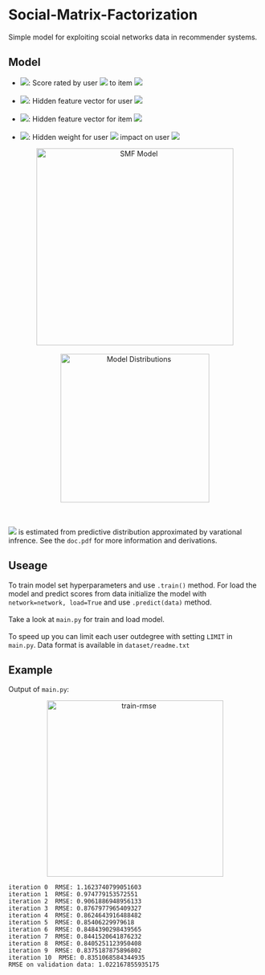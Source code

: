 # Social-Matrix-Factorization

Simple model for exploiting scoial networks data in recommender systems.

## Model


- <img src="https://latex.codecogs.com/svg.latex?R_{ij}"/>: Score rated by user <img src="https://latex.codecogs.com/svg.latex?i"/> to item <img src="https://latex.codecogs.com/svg.latex?j"/>
<br></br>
- <img src="https://latex.codecogs.com/svg.latex?U_i"/>: Hidden feature vector for user <img src="https://latex.codecogs.com/svg.latex?i"/>
<br></br>
- <img src="https://latex.codecogs.com/svg.latex?V_j"/>: Hidden feature vector for item <img src="https://latex.codecogs.com/svg.latex?j"/>
<br></br>
- <img src="https://latex.codecogs.com/svg.latex?W_{ii'}"/>: Hidden weight for user <img src="https://latex.codecogs.com/svg.latex?i'"/> impact on user <img src="https://latex.codecogs.com/svg.latex?i"/>



<p align="center">
  <img width="392" alt="SMF Model" src="https://user-images.githubusercontent.com/7484808/42945818-9e2b336e-8b7e-11e8-8664-7036597b9d1a.png"> 
  <br></br>
  <img width="296" alt="Model Distributions" src="https://user-images.githubusercontent.com/7484808/42946309-ceafe240-8b7f-11e8-8e44-42e19ee94e39.png">
</p>
  
<br></br>
<img src="https://latex.codecogs.com/svg.latex?R_{ij}"/> is estimated from predictive distribution approximated by varational infrence. See the ```doc.pdf``` for more information and derivations.

## Useage

To train model set hyperparameters and use ```.train()``` method. For load the model and predict scores from data initialize the model with ``` network=network, load=True``` and use ``` .predict(data) ``` method.
<br></br>
Take a look at ```main.py``` for train and load model.
<br></br>
To speed up you can limit each user outdegree with setting ```LIMIT``` in ```main.py```. Data format is available in ```dataset/readme.txt```

## Example

Output of ```main.py```:

<p align="center">
<img width="351" alt="train-rmse" src="https://user-images.githubusercontent.com/7484808/42948646-3118b0a6-8b85-11e8-9436-6d0bae95f6c4.png">
</p>

```
iteration 0  RMSE: 1.1623740799051603
iteration 1  RMSE: 0.974779153572551
iteration 2  RMSE: 0.9061886948956133
iteration 3  RMSE: 0.8767977965409327
iteration 4  RMSE: 0.8624643916488482
iteration 5  RMSE: 0.85406229979618
iteration 6  RMSE: 0.8484390298439565
iteration 7  RMSE: 0.8441520641876232
iteration 8  RMSE: 0.8405251123950408
iteration 9  RMSE: 0.8375187875896802
iteration 10  RMSE: 0.8351068584344935
RMSE on validation data: 1.022167855935175
```


